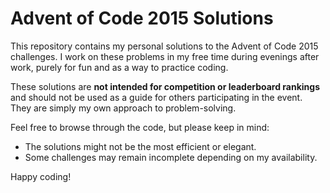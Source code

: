 # Advent of Code 2015 Solutions

This repository contains my personal solutions to the Advent of Code 2015 challenges. I work on these problems in my free time during evenings after work, purely for fun and as a way to practice coding. 

These solutions are **not intended for competition or leaderboard rankings** and should not be used as a guide for others participating in the event. They are simply my own approach to problem-solving.

Feel free to browse through the code, but please keep in mind:
- The solutions might not be the most efficient or elegant.
- Some challenges may remain incomplete depending on my availability.

Happy coding!